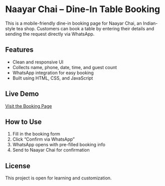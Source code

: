 
# Naayar Chai – Dine-In Table Booking

This is a mobile-friendly dine-in booking page for Naayar Chai, an Indian-style tea shop. Customers can book a table by entering their details and sending the request directly via WhatsApp.

## Features

- Clean and responsive UI
- Collects name, phone, date, time, and guest count
- WhatsApp integration for easy booking
- Built using HTML, CSS, and JavaScript

## Live Demo

[Visit the Booking Page](https://nithee333.github.io/CAFE-DINEIN/)

## How to Use

1. Fill in the booking form
2. Click “Confirm via WhatsApp”
3. WhatsApp opens with pre-filled booking info
4. Send to Naayar Chai for confirmation

## License

This project is open for learning and customization.
